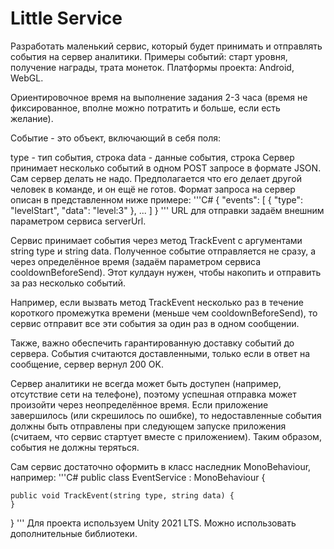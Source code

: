 # Little Service
Разработать маленький сервис, который будет принимать и отправлять события на сервер аналитики.
Примеры событий: старт уровня, получение награды, трата монеток.
Платформы проекта: Android, WebGL.

Ориентировочное время на выполнение задания 2-3 часа (время не фиксированное, вполне можно потратить и больше, если есть желание).

Событие - это объект, включающий в себя поля:

type - тип события, строка
data - данные события, строка
Сервер принимает несколько событий в одном POST запросе в формате JSON.
Сам сервер делать не надо. Предполагается что его делает другой человек в команде, и он ещё не готов.
Формат запроса на сервер описан в представленном ниже примере:
'''C#
{
    "events": [
        {
            "type": "levelStart",
            "data": "level:3"
        },
        ...
    ]
}
'''
URL для отправки задаём внешним параметром сервиса serverUrl.

Сервис принимает события через метод TrackEvent с аргументами string type и string data. Полученное событие отправляется не сразу, а через определённое время (задаём параметром сервиса cooldownBeforeSend). Этот кулдаун нужен, чтобы накопить и отправить за раз несколько событий.

Например, если вызвать метод TrackEvent несколько раз в течение короткого промежутка времени (меньше чем cooldownBeforeSend), то сервис отправит все эти события за один раз в одном сообщении.

Также, важно обеспечить гарантированную доставку событий до сервера. События считаются доставленными, только если в ответ на сообщение, сервер вернул 200 OK.

Сервер аналитики не всегда может быть доступен (например, отсутствие сети на телефоне), поэтому успешная отправка может произойти через неопределённое время. Если приложение завершилось (или скрешилось по ошибке), то недоставленные события должны быть отправлены при следующем запуске приложения (считаем, что сервис стартует вместе с приложением). Таким образом, события не должны теряться.

Сам сервис достаточно оформить в класс наследник MonoBehaviour, например:
'''C#
public class EventService : MonoBehaviour {

    public void TrackEvent(string type, string data) {
    }
}
'''
Для проекта используем Unity 2021 LTS.
Можно использовать дополнительные библиотеки.
